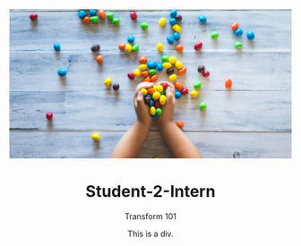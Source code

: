 ![](https://github.com/AnandKhandekar/S2i-model/blob/main/img02.JPG)
<!DOCTYPE html>
<html>
<head>
<style>
h1 {text-align: center;}
p {text-align: center;}
div {text-align: center;}
</style>
</head>
<body>

<h1>Student-2-Intern</h1>

<p>Transform 101</p>
<div>This is a div.</div>

</body>
</html>



